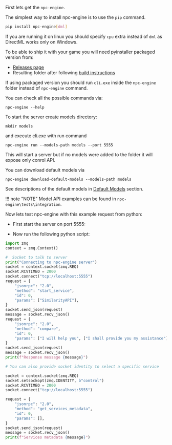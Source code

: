 
First lets get the `npc-engine`.

The simplest way to install npc-engine is to use the `pip` command.

```bash
pip install npc-engine[dml]
```

If you are running it on linux you should specify `cpu` extra instead of `dml` as DirectML works only on Windows.

To be able to ship it with your game you will need pyinstaller packaged version from:

* [Releases page](https://github.com/eublefar/chatbot_server/releases)  
* Resulting folder after following [build instructions](../building/)

If using packaged version you should run `cli.exe` inside the `npc-engine` folder instead of `npc-engine` command. 

You can check all the possible commands via:
```
npc-engine --help
```

To start the server create models directory:
```
mkdir models
```
and execute cli.exe with run command
```
npc-engine run --models-path models --port 5555
```
This will start a server but if no models were added to the folder it will expose only conrol API.

You can download default models via
```
npc-engine download-default-models --models-path models
```

See descriptions of the default models in [Default Models](../models/#default-models) section.

!!! note "NOTE"
    Model API examples can be found in `npc-engine\tests\integration`.   

Now lets test npc-engine with this example request from python:

- First start the server on port 5555:

- Now run the following python script:


```python
import zmq
context = zmq.Context()

#  Socket to talk to server
print("Connecting to npc-engine server")
socket = context.socket(zmq.REQ)
socket.RCVTIMEO = 2000
socket.connect("tcp://localhost:5555")
request = {
    "jsonrpc": "2.0",
    "method": "start_service",
    "id": 0,
    "params": ["SimilarityAPI"],
}
socket.send_json(request)
message = socket.recv_json()
request = {
    "jsonrpc": "2.0",
    "method": "compare",
    "id": 0,
    "params": ["I will help you", ["I shall provide you my assistance"]],
}
socket.send_json(request)
message = socket.recv_json()
print(f"Response message {message}")

# You can also provide socket identity to select a specific service

socket = context.socket(zmq.REQ)
socket.setsockopt(zmq.IDENTITY, b"control")
socket.RCVTIMEO = 2000
socket.connect("tcp://localhost:5555")

request = {
    "jsonrpc": "2.0",
    "method": "get_services_metadata",
    "id": 0,
    "params": [],
}
socket.send_json(request)
message = socket.recv_json()
print(f"Services metadata {message}")
```